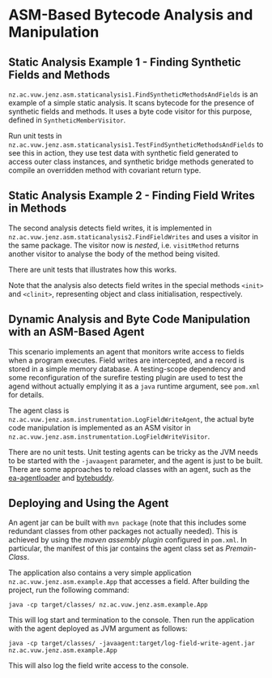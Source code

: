 # ASM-Based Bytecode Analysis and Manipulation

## Static Analysis Example 1 - Finding Synthetic Fields and Methods

`nz.ac.vuw.jenz.asm.staticanalysis1.FindSyntheticMethodsAndFields` is an example of a simple static analysis. It scans bytecode for the presence of synthetic fields and methods. It uses a byte code visitor for this purpose, defined in `SyntheticMemberVisitor`.

Run unit tests in `nz.ac.vuw.jenz.asm.staticanalysis1.TestFindSyntheticMethodsAndFields` to see this in action, they use test data with synthetic field generated to access outer class instances, and synthetic bridge methods
generated to compile an overridden method with covariant return type.

## Static Analysis Example 2 - Finding Field Writes in Methods

The second analysis detects field writes, it is implemented in `nz.ac.vuw.jenz.asm.staticanalysis2.FindFieldWrites` and uses a visitor in the same package. The visitor now is *nested*, i.e. `visitMethod` returns another visitor to analyse the body of the method being visited.

There are unit tests that illustrates how this works.

Note that the analysis also detects field writes in the special methods `<init>` and `<clinit>`, representing object and class initialisation, respectively. 

## Dynamic Analysis and Byte Code Manipulation with an ASM-Based Agent


This scenario implements an agent that monitors write access to fields when a program executes. Field writes are intercepted, and a record is stored in a simple memory database. A testing-scope dependency and some reconfiguration of the surefire testing plugin are used to test the agend without actually emplying it as a `java` runtime argument, see `pom.xml` for details.  

The agent class is `nz.ac.vuw.jenz.asm.instrumentation.LogFieldWriteAgent`, the actual byte code manipulation is implemented as an ASM visitor in `nz.ac.vuw.jenz.asm.instrumentation.LogFieldWriteVisitor`. 

There are no unit tests. Unit testing agents can be tricky as the JVM needs to be started with the `-javaagent` parameter, and the agent is just to be built. There are some approaches to reload classes with an agent, such as the [ea-agentloader](https://mvnrepository.com/artifact/com.ea.agentloader/ea-agent-loader) and [bytebuddy](https://bytebuddy.net/).

## Deploying and Using the Agent

An agent jar can be built with `mvn package` (note that this includes some redundant classes from other packages not actually needed). This is achieved by using the *maven assembly plugin* configured in `pom.xml`. In particular, the manifest of this jar contains the agent class set as *Premain-Class*.

The application also contains a very simple application `nz.ac.vuw.jenz.asm.example.App` that accesses a field. After building the project, run the following command:

`java -cp target/classes/ nz.ac.vuw.jenz.asm.example.App`

This will log start and termination to the console. Then run the application with the agent deployed as JVM argument as follows: 

`java -cp target/classes/ -javaagent:target/log-field-write-agent.jar nz.ac.vuw.jenz.asm.example.App`

This will also log the field write access to the console. 
